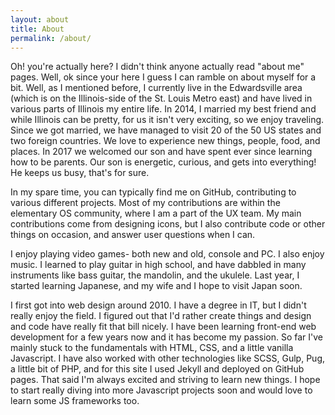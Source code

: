 ```yaml
---
layout: about
title: About
permalink: /about/
---
```


Oh! you're actually here? I didn't think anyone actually read "about me" pages. Well, ok since your here I guess I can ramble on about myself for a bit.
Well, as I mentioned before, I currently live in the Edwardsville area (which is on the Illinois-side of the St. Louis Metro east) and have lived in various parts of Illinois my entire life. In 2014, I married my best friend and while Illinois can be pretty, for us it isn't very exciting, so we enjoy traveling. Since we got married, we have managed to visit 20 of the 50 US states and two foreign countries. We love to experience new things, people, food, and places. In 2017 we welcomed our son and have spent ever since learning how to be parents. Our son is energetic, curious, and gets into everything! He keeps us busy, that's for sure.

In my spare time, you can typically find me on GitHub, contributing to various different projects. Most of my contributions are within the elementary OS community, where I am a part of the UX team. My main contributions come from designing icons, but I also contribute code or other things on occasion, and answer user questions when I can. 

I enjoy playing video games- both new and old, console and PC. I also enjoy music. I learned to play guitar in high school, and have dabbled in many instruments like bass guitar, the mandolin, and the ukulele. Last year, I started learning Japanese, and my wife and I hope to visit Japan soon.

I first got into web design around 2010. I have a degree in IT, but I didn't really enjoy the field. I figured out that I'd rather create things and design and code have really fit that bill nicely. I have been learning front-end web development for a few years now and it has become my passion. So far I've mainly stuck to the fundamentals with HTML, CSS, and a little vanilla Javascript. I have also worked with other technologies like SCSS, Gulp, Pug, a little bit of PHP, and for this site I used Jekyll and deployed on GitHub pages. That said I'm always excited and striving to learn new things. I hope to start really diving into more Javascript projects soon and would love to learn some JS frameworks too.
